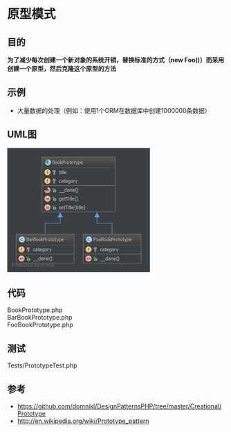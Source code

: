 # 原型模式

## 目的

**为了减少每次创建一个新对象的系统开销，替换标准的方式（new Foo()）而采用创建一个原型，然后克隆这个原型的方法**

## 示例

- 大量数据的处理（例如：使用1个ORM在数据库中创建1000000条数据）

## UML图

![](./uml/uml.png)

## 代码

BookPrototype.php  
BarBookPrototype.php  
FooBookPrototype.php

## 测试

Tests/PrototypeTest.php

## 参考

- https://github.com/domnikl/DesignPatternsPHP/tree/master/Creational/Prototype
- http://en.wikipedia.org/wiki/Prototype_pattern
